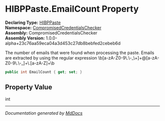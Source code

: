 ﻿<!--  
  <auto-generated>   
    The contents of this file were generated by a tool.  
    Changes to this file may be list if the file is regenerated  
  </auto-generated>   
-->

# HIBPPaste.EmailCount Property

**Declaring Type:** [HIBPPaste](../index.md)  
**Namespace:** [CompromisedCredentialsChecker](../../index.md)  
**Assembly:** CompromisedCredentialsChecker  
**Assembly Version:** 1.0.0\-alpha+23c76aa59eca04a3d453c27db8bebfed2cebeb6d

The number of emails that were found when processing the paste. Emails are extracted by using the regular expression \\b\[a\-zA\-Z0\-9\\.\\\-\_\\+\]+@\[a\-zA\-Z0\-9\\.\\\-\_\]+\\.\[a\-zA\-Z\]+\\b

```csharp
public int EmailCount { get; set; }
```

## Property Value

int

___

*Documentation generated by [MdDocs](https://github.com/ap0llo/mddocs)*
